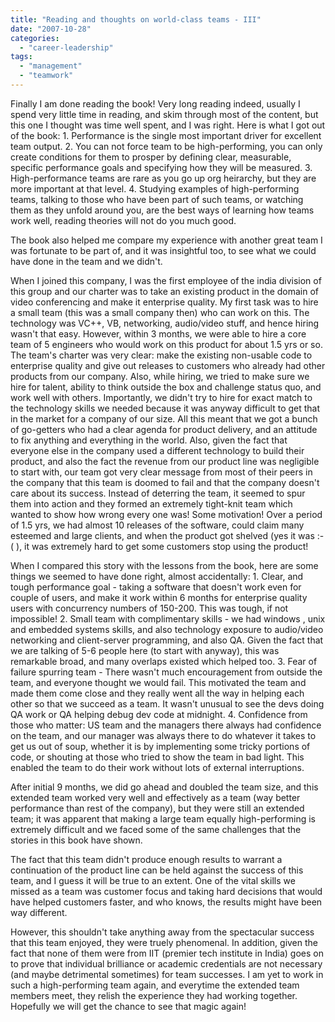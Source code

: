 ```yaml
---
title: "Reading and thoughts on world-class teams - III"
date: "2007-10-28"
categories: 
  - "career-leadership"
tags: 
  - "management"
  - "teamwork"
---
```


Finally I am done reading the book! Very long reading indeed, usually I spend very little time in reading, and skim through most of the content, but this one I thought was time well spent, and I was right. Here is what I got out of the book: 1. Performance is the single most important driver for excellent team output. 2. You can not force team to be high-performing, you can only create conditions for them to prosper by defining clear, measurable, specific performance goals and specifying how they will be measured. 3. High-performance teams are rare as you go up org heirarchy, but they are more important at that level. 4. Studying examples of high-performing teams, talking to those who have been part of such teams, or watching them as they unfold around you, are the best ways of learning how teams work well, reading theories will not do you much good.

The book also helped me compare my experience with another great team I was fortunate to be part of, and it was insightful too, to see what we could have done in the team and we didn't.

When I joined this company, I was the first employee of the india division of this group and our charter was to take an existing product in the domain of video conferencing and make it enterprise quality. My first task was to hire a small team (this was a small company then) who can work on this. The technology was VC++, VB, networking, audio/video stuff, and hence hiring wasn't that easy. However, within 3 months, we were able to hire a core team of 5 engineers who would work on this product for about 1.5 yrs or so. The team's charter was very clear: make the existing non-usable code to enterprise quality and give out releases to customers who already had other products from our company. Also, while hiring, we tried to make sure we hire for talent, ability to think outside the box and challenge status quo, and work well with others. Importantly, we didn't try to hire for exact match to the technology skills we needed because it was anyway difficult to get that in the market for a company of our size. All this meant that we got a bunch of go-getters who had a clear agenda for product delivery, and an attitude to fix anything and everything in the world. Also, given the fact that everyone else in the company used a different technology to build their product, and also the fact the revenue from our product line was negligible to start with, our team got very clear message from most of their peers in the company that this team is doomed to fail and that the company doesn't care about its success. Instead of deterring the team, it seemed to spur them into action and they formed an extremely tight-knit team which wanted to show how wrong every one was! Some motivation! Over a period of 1.5 yrs, we had almost 10 releases of the software, could claim many esteemed and large clients, and when the product got shelved (yes it was :-( ), it was extremely hard to get some customers stop using the product!

When I compared this story with the lessons from the book, here are some things we seemed to have done right, almost accidentally: 1. Clear, and tough performance goal - taking a software that doesn't work even for couple of users, and make it work within 6 months for enterprise quality users with concurrency numbers of 150-200. This was tough, if not impossible! 2. Small team with complimentary skills - we had windows , unix and embedded systems skills, and also technology exposure to audio/video networking and client-server programming, and also QA. Given the fact that we are talking of 5-6 people here (to start with anyway), this was remarkable broad, and many overlaps existed which helped too. 3. Fear of failure spurring team - There wasn't much encouragement from outside the team, and everyone thought we would fail. This motivated the team and made them come close and they really went all the way in helping each other so that we succeed as a team. It wasn't unusual to see the devs doing QA work or QA helping debug dev code at midnight. 4. Confidence from those who matter: US team and the managers there always had confidence on the team, and our manager was always there to do whatever it takes to get us out of soup, whether it is by implementing some tricky portions of code, or shouting at those who tried to show the team in bad light. This enabled the team to do their work without lots of external interruptions.

After initial 9 months, we did go ahead and doubled the team size, and this extended team worked very well and effectively as a team (way better performance than rest of the company), but they were still an extended team; it was apparent that making a large team equally high-performing is extremely difficult and we faced some of the same challenges that the stories in this book have shown.

The fact that this team didn't produce enough results to warrant a continuation of the product line can be held against the success of this team, and I guess it will be true to an extent. One of the vital skills we missed as a team was customer focus and taking hard decisions that would have helped customers faster, and who knows, the results might have been way different.

However, this shouldn't take anything away from the spectacular success that this team enjoyed, they were truely phenomenal. In addition, given the fact that none of them were from IIT (premier tech institute in India) goes on to prove that individual brilliance or academic credentials are not necessary (and maybe detrimental sometimes) for team successes. I am yet to work in such a high-performing team again, and everytime the extended team members meet, they relish the experience they had working together. Hopefully we will get the chance to see that magic again!
